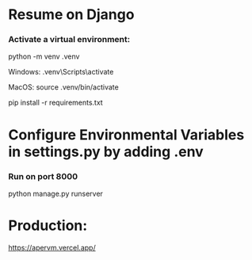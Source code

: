 # Resume on Django

### Activate a virtual environment:
python -m venv .venv

Windows: .venv\Scripts\activate

MacOS: source .venv/bin/activate

pip install -r requirements.txt

# Configure Environmental Variables in settings.py by adding .env


### Run on port 8000
python manage.py runserver



# Production:
https://apervm.vercel.app/
